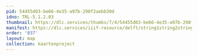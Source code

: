 ```yaml
---
pid: 54455d03-be66-4e35-a97b-298f2aebb30d
idno: TRL-5.1.2.03
thumbnail: https://dlc.services/thumbs/7/4/54455d03-be66-4e35-a97b-298f2aebb30d/full/400,339/0/default.jpg
manifest: https://dlc.services/iiif-resource/delft/string1string2string3/kaartenproject-2007/TRL-5.1.2.03
order: '037'
layout: map
collection: kaartenproject
---
```

